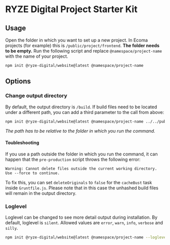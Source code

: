 # RYZE Digital Project Starter Kit

## Usage

Open the folder in which you want to set up a new project. In Ecoma projects (for example) this is
`/public/project/frontend`. **The folder needs to be empty.** Run the following script and replace
`@namespace/project-name` with the name of your project.

```sh
npm init @ryze-digital/website@latest @namespace/project-name
```

## Options

### Change output directory

By default, the output directory is `/build`. If build files need to be located under a different path, you can add  a
third parameter to the call from above:

```sh
npm init @ryze-digital/website@latest @namespace/project-name ../../public/dist
```

_The path has to be relative to the folder in which you run the command._

#### Toubleshooting

If you use a path outside the folder in which you run the command, it can happen that the `pre-production` script throws
the following error:

`Warning: Cannot delete files outside the current working directory. Use --force to continue.`

To fix this, you can set `deleteOriginals` to `false` for the `cacheBust` task inside `Gruntfile.js`. Please note that
in this case the unhashed build files will remain in the output directory.

### Loglevel

Loglevel can be changed to see more detail output during installation. By default, loglevel is `silent`. Allowed values
are `error`, `warn`, `info`, `verbose` and `silly`.

```sh
npm init @ryze-digital/website@latest @namespace/project-name --loglevel error
```
